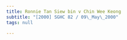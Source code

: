 ```yaml
---
title: Ronnie Tan Siew bin v Chin Wee Keong
subtitle: "[2000] SGHC 82 / 09\_May\_2000"
tags: null

---
```


